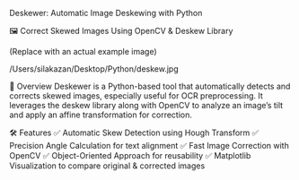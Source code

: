 Deskewer: Automatic Image Deskewing with Python

🖼️ Correct Skewed Images Using OpenCV & Deskew Library

(Replace with an actual example image)

/Users/silakazan/Desktop/Python/deskew.jpg

🔹 Overview
Deskewer is a Python-based tool that automatically detects and corrects skewed images, especially useful for OCR preprocessing. It leverages the deskew library along with OpenCV to analyze an image’s tilt and apply an affine transformation for correction.

🛠 Features
✅ Automatic Skew Detection using Hough Transform
✅ Precision Angle Calculation for text alignment
✅ Fast Image Correction with OpenCV
✅ Object-Oriented Approach for reusability
✅ Matplotlib Visualization to compare original & corrected images

